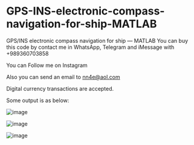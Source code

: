 # GPS-INS-electronic-compass-navigation-for-ship-MATLAB
GPS/INS electronic compass navigation for ship — MATLAB
You can buy this code by contact me in WhatsApp, Telegram and iMessage with +989360703858

You can Follow me on Instagram

Also you can send an email to nn4e@aol.com

Digital currency transactions are accepted.

Some output is as below:

![image](https://github.com/user-attachments/assets/27cdee7b-3d24-4b19-8b37-87f0b494a957)

![image](https://github.com/user-attachments/assets/a8f07cd0-c9a3-4e07-861a-d820ce484adf)

![image](https://github.com/user-attachments/assets/d877f24d-da76-4831-87d8-ac6a55aca040)


